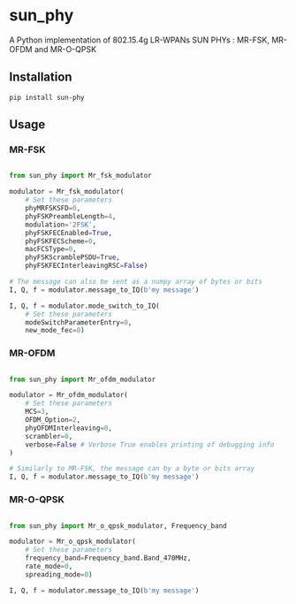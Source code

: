 # sun_phy
 A Python implementation of 802.15.4g LR-WPANs SUN PHYs : MR-FSK, MR-OFDM and MR-O-QPSK


## Installation

``pip install sun-phy``

## Usage

### MR-FSK

```python

from sun_phy import Mr_fsk_modulator

modulator = Mr_fsk_modulator(
    # Set these parameters
    phyMRFSKSFD=0,
    phyFSKPreambleLength=4,
    modulation='2FSK',
    phyFSKFECEnabled=True,
    phyFSKFECScheme=0,
    macFCSType=0,
    phyFSKScramblePSDU=True,
    phyFSKFECInterleavingRSC=False)

# The message can also be sent as a numpy array of bytes or bits
I, Q, f = modulator.message_to_IQ(b'my message')

I, Q, f = modulator.mode_switch_to_IQ(
    # Set these parameters
    modeSwitchParameterEntry=0,
    new_mode_fec=0)
```

### MR-OFDM

```python

from sun_phy import Mr_ofdm_modulator

modulator = Mr_ofdm_modulator(
    # Set these parameters
    MCS=3,
    OFDM_Option=2,
    phyOFDMInterleaving=0,
    scrambler=0,
    verbose=False # Verbose True enables printing of debugging info
)

# Similarly to MR-FSK, the message can by a byte or bits array
I, Q, f = modulator.message_to_IQ(b'my message')
```

### MR-O-QPSK

```python

from sun_phy import Mr_o_qpsk_modulator, Frequency_band

modulator = Mr_o_qpsk_modulator(
    # Set these parameters
    frequency_band=Frequency_band.Band_470MHz,
    rate_mode=0,
    spreading_mode=0)

I, Q, f = modulator.message_to_IQ(b'my message')
```

